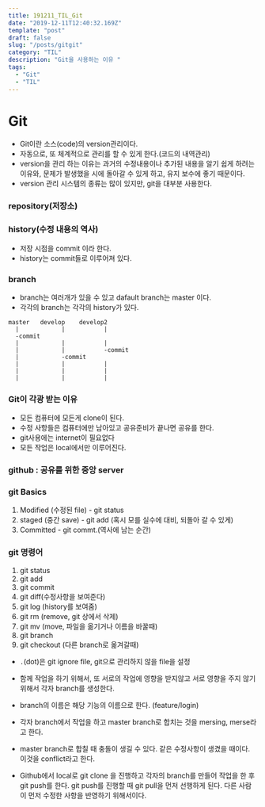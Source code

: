 ```yaml
---
title: 191211_TIL_Git
date: "2019-12-11T12:40:32.169Z"
template: "post"
draft: false
slug: "/posts/gitgit"
category: "TIL"
description: "Git을 사용하는 이유 "
tags:
  - "Git"
  - "TIL"
---
```


# Git

- Git이란 소스(code)의 version관리이다.
- 자동으로, 또 체계적으로 관리를 할 수 있게 한다.(코드의 내역관리)
- version을 관리 하는 이유는 과거의 수정내용이나 추가된 내용을 알기 쉽게 하려는 이유와, 문제가 발생했을 시에 돌아갈 수 있게 하고, 유지 보수에 좋기 때문이다.
- version 관리 시스템의 종류는 많이 있지만, git을 대부분 사용한다.

### repository(저장소)

### history(수정 내용의 역사)

- 저장 시점을 commit 이라 한다.
- history는 commit들로 이루어져 있다.

### branch

- branch는 여러개가 있을 수 있고 dafault branch는 master 이다.
- 각각의 branch는 각각의 history가 있다.

```
master   develop    develop2
  |            |           |
  -commit
  |            |           |
  |            |           -commit
  |            -commit
  |            |           |
  |            |           |
  |            |           |
```

### Git이 각광 받는 이유

- 모든 컴퓨터에 모든게 clone이 된다.
- 수정 사항들은 컴퓨터에만 남아있고 공유준비가 끝나면 공유를 한다.
- git사용에는 internet이 필요없다
- 모든 작업은 local에서만 이루어진다.

### github : 공유를 위한 중앙 server

### git Basics

1. Modified (수정된 file) - git status
2. staged (중간 save) - git add (혹시 모를 실수에 대비, 되돌아 갈 수 있게)
3. Committed - git commt.(역사에 남는 순간)

### git 명령어

1. git status
2. git add
3. git commit
4. git diff(수정사항을 보여준다)
5. git log (history를 보여줌)
6. git rm (remove, git 상에서 삭제)
7. git mv (move, 파일을 옮기거나 이름을 바꿀때)
8. git branch
9. git checkout (다른 branch로 옮겨갈때)

- `.`(dot)은 git ignore file, git으로 관리하지 않을 file을 설정

- 함께 작업을 하기 위해서, 또 서로의 작업에 영향을 받지않고 서로 영향을 주지 않기 위해서 각자 branch를 생성한다.
- branch의 이름은 해당 기능의 이름으로 한다. (feature/login)
- 각자 branch에서 작업을 하고 master branch로 합치는 것을 mersing, merse라고 한다.
- master branch로 합칠 때 충돌이 생길 수 있다. 같은 수정사항이 생겼을 때이다. 이것을 conflict라고 한다.
- Github에서 local로 git clone 을 진행하고 각자의 branch를 만들어 작업을 한 후 git push를 한다. git push를 진행할 때 git pull을 먼저 선행하게 된다. 다른 사람이 먼저 수정한 사항을 반영하기 위해서이다.
